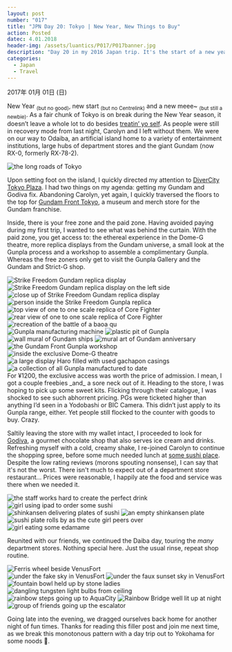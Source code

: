 ```yaml
---
layout: post
number: "017"
title: "JPN Day 20: Tokyo | New Year, New Things to Buy"
action: Posted
datec: 4.01.2018
header-img: /assets/luantics/P017/P017banner.jpg
description: "Day 20 in my 2016 Japan trip. It's the start of a new year and Tokyo is mostly closed for business. Heading to Odaiba, we treat ourselves to some new goods and a great time"
categories:
  - Japan
  - Travel
---
```


2017年 01月 01日 (日)

New Year <sub>(but no good)</sub>, new start <sub>(but no Centrelink)</sub> and a new meee~ <sub>(but still a newbie)</sub>. As a fair chunk of Tokyo is on break during the New Year season, it doesn’t leave a whole lot to do besides <a href="https://youtu.be/ZsABTmT1_M0?t=9s">treatin’ yo self</a>. As people were still in recovery mode from last night, Carolyn and I left without them. We were on our way to Odaiba, an artificial island home to a variety of entertainment institutions, large hubs of department stores and the giant Gundam (now RX-0, formerly RX-78-2).

<div class="imageset">
	<img src="{{ baseurl }}/assets/luantics/P017/P017JPND2001.jpg" alt="the long roads of Tokyo"/>
</div>

Upon setting foot on the island, I quickly directed my attention to <a href="https://www.google.com.au/maps/place/DiverCity+Tokyo+Plaza/@35.6250505,139.7732646,17z/data=!3m2!4b1!5s0x601889f9d3afd357:0x4ceb5b057f39f5fb!4m5!3m4!1s0x601889f9d36ebaa5:0x67f4219bfa09db77!8m2!3d35.6250462!4d139.7754533?hl=en">DiverCity Tokyo Plaza</a>. I had two things on my agenda: getting my Gundam and Godiva fix. Abandoning Carolyn, yet again, I quickly traversed the floors to the top for <a href="https://www.google.com.au/maps/place/Gundam+Front+Tokyo/@35.6251259,139.7732612,17z/data=!3m1!4b1!4m5!3m4!1s0x601889f9d3522d23:0xf850caf38214ddd9!8m2!3d35.6251216!4d139.7754499?hl=en">Gundam Front Tokyo</a>, a museum and merch store for the Gundam franchise. 

Inside, there is your free zone and the paid zone. Having avoided paying during my first trip, I wanted to see what was behind the curtain. With the paid zone, you get access to: the ethereal experience in the Dome-G theatre, more replica displays from the Gundam universe, a small look at the Gunpla process and a workshop to assemble a complimentary Gunpla. Whereas the free zoners only get to visit the Gunpla Gallery and the Gundam and Strict-G shop. 

<div class="imageset">
	<div class="row">
		<img src="{{ baseurl }}/assets/luantics/P017/P017JPND2002A.jpg" alt="Strike Freedom Gundam replica display" class="half"/>
		<img src="{{ baseurl }}/assets/luantics/P017/P017JPND2002B.jpg" alt="Strike Freedom Gundam replica display on the left side" class="half"/>
	</div>
	<div class="row">
		<img src="{{ baseurl }}/assets/luantics/P017/P017JPND2003A.jpg" alt=" close up of Strike Freedom Gundam replica display" class="two-thirds"/>
		<img src="{{ baseurl }}/assets/luantics/P017/P017JPND2003B.jpg" alt="person inside the Strike Freedom Gunpla replica" class="one-third"/>
	</div>
	<div class="row">
		<img src="{{ baseurl }}/assets/luantics/P017/P017JPND2004A.jpg" alt="top view of one to one scale replica of Core Fighter" class="half"/>
		<img src="{{ baseurl }}/assets/luantics/P017/P017JPND2004B.jpg" alt="rear view of one to one scale replica of Core Fighter" class="half"/>
	</div>
	<img src="{{ baseurl }}/assets/luantics/P017/P017JPND2005.jpg" alt="recreation of the battle of a baoa qu"/>
	<div class="row">
		<img src="{{ baseurl }}/assets/luantics/P017/P017JPND2006A.jpg" alt="Gunpla manufacturing machine" class="two-thirds"/>
		<img src="{{ baseurl }}/assets/luantics/P017/P017JPND2006B.jpg" alt="plastic pit of Gunpla" class="one-third"/>
	</div>
	<div class="row">
		<img src="{{ baseurl }}/assets/luantics/P017/P017JPND2007A.jpg" alt="wall mural of Gundam ships" class="half"/>
		<img src="{{ baseurl }}/assets/luantics/P017/P017JPND2007B.jpg" alt="mural art of Gundam anniversary" class="half"/>
	</div>
	<img src="{{ baseurl }}/assets/luantics/P017/P017JPND2008.jpg" alt="the Gundam Front Gunpla workshop"/>
	<img src="{{ baseurl }}/assets/luantics/P017/P017JPND2009.jpg" alt="inside the exclusive Dome-G theatre"/>
	<img src="{{ baseurl }}/assets/luantics/P017/P017JPND2010.jpg" alt="a large display Haro filled with used gachapon casings"/>
	<img src="{{ baseurl }}/assets/luantics/P017/P017JPND2011.jpg" alt="a collection of all Gunpla manufactured to date"/>
</div>

<div id="ripoff"></div>
For ¥1200, the exclusive access was worth the price of admission. I mean, I got a couple freebies _and_ a sore neck out of it. Heading to the store, I was hoping to pick up some sweet kits. Flicking through their catalogue, I was shocked to see such abhorrent pricing. PGs were ticketed higher than anything I’d seen in a Yodobashi or BIC Camera. This didn’t just apply to its Gunpla range, either. Yet people still flocked to the counter with goods to buy. Crazy.

Saltily leaving the store with my wallet intact, I proceeded to look for <a href="https://www.google.com.au/maps/place/%E3%82%B4%E3%83%87%E3%82%A3%E3%83%90+%E3%82%A2%E3%82%AF%E3%82%A2%E3%82%B7%E3%83%86%E3%82%A3%E3%81%8A%E5%8F%B0%E5%A0%B4%E5%BA%97/@35.6274359,139.770915,17z/data=!3m2!4b1!5s0x601889f63b48b557:0x10044f70d5eb98eb!4m5!3m4!1s0x601889f63b5bc72f:0x8b74779cc4272305!8m2!3d35.6274359!4d139.7731037?hl=en">Godiva</a>, a gourmet chocolate shop that also serves ice cream and drinks. Refreshing myself with a cold, creamy shake, I re-joined Carolyn to continue the shopping spree, before some much needed lunch at <a href="https://www.google.com.au/maps/place/%E5%9B%9E%E8%BB%A2%E5%AF%BF%E5%8F%B8+%E6%B5%B7%E7%8E%8B/@35.6503607,139.7387823,14z/data=!3m1!5s0x601889f9d3afd357:0x4ceb5b05570071f8!4m8!1m2!2m1!1sdivercity+sushi!3m4!1s0x6018620884fe7e4d:0xa51e7fdeca055e7a!8m2!3d35.6251207!4d139.7754301?hl=en">some sushi place</a>. Despite the low rating reviews (morons spouting nonsense), I can say that it's not the worst. There isn't much to expect out of a department store restaurant... Prices were reasonable, I happily ate the food and service was there when we needed it.

<div class="imageset">
	<img src="{{ baseurl }}/assets/luantics/P017/P017JPND2016.jpg" alt="the staff works hard to create the perfect drink"/>
	<img src="{{ baseurl }}/assets/luantics/P017/P017JPND2012.jpg" alt="girl using ipad to order some sushi"/>
	<div class="row">
		<img src="{{ baseurl }}/assets/luantics/P017/P017JPND2013A.jpg" alt="shinkansen delivering plates of sushi" class="half"/>
		<img src="{{ baseurl }}/assets/luantics/P017/P017JPND2013B.jpg" alt="an empty shinkansen plate" class="half"/>
	</div>
	<img src="{{ baseurl }}/assets/luantics/P017/P017JPND2014.jpg" alt="sushi plate rolls by as the cute girl peers over"/>
	<img src="{{ baseurl }}/assets/luantics/P017/P017JPND2015.jpg" alt="girl eating some edamame"/>
</div>

Reunited with our friends, we continued the Daiba day, touring the _many_ department stores. Nothing special here. Just the usual rinse, repeat shop routine.

<div class="imageset">
	<img src="{{ baseurl }}/assets/luantics/P017/P017JPND2017.jpg" alt="Ferris wheel beside VenusFort"/>
	<div class="row">
		<img src="{{ baseurl }}/assets/luantics/P017/P017JPND2018A.jpg" alt="under the fake sky in VenusFort" class="half"/>
		<img src="{{ baseurl }}/assets/luantics/P017/P017JPND2018B.jpg" alt="under the faux sunset sky in VenusFort" class="half"/>
	</div>
	<img src="{{ baseurl }}/assets/luantics/P017/P017JPND2019.jpg" alt="fountain bowl held up by stone ladies"/>
	<img src="{{ baseurl }}/assets/luantics/P017/P017JPND2020.jpg" alt="dangling tungsten light bulbs from ceiling"/>
	<img src="{{ baseurl }}/assets/luantics/P017/P017JPND2021.jpg" alt="rainbow steps going up to AquaCity"/>
	<img src="{{ baseurl }}/assets/luantics/P017/P017JPND2022.jpg" alt="Rainbow Bridge well lit up at night"/>
	<img src="{{ baseurl }}/assets/luantics/P017/P017JPND2023.jpg" alt="group of friends going up the escalator"/>
</div>

Going late into the evening, we dragged ourselves back home for another night of fun times. Thanks for reading this filler post and join me next time, as we break this monotonous pattern with a day trip out to Yokohama for some noods 🤤. 